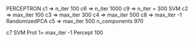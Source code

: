 PERCEPTRON
	c1 => n_iter 100 
  	c6 => n_iter 1000
  	c9 => n_iter = 300 
SVM
	c2 => max_iter 100
	c3 => max_iter 300
	c4 => max_iter 500
	c8 => max_iter -1
	RandomizedPCA
		c5 => max_iter 500 n_components 970

c7 SVM Prot 1= max_iter -1  Percept 100
